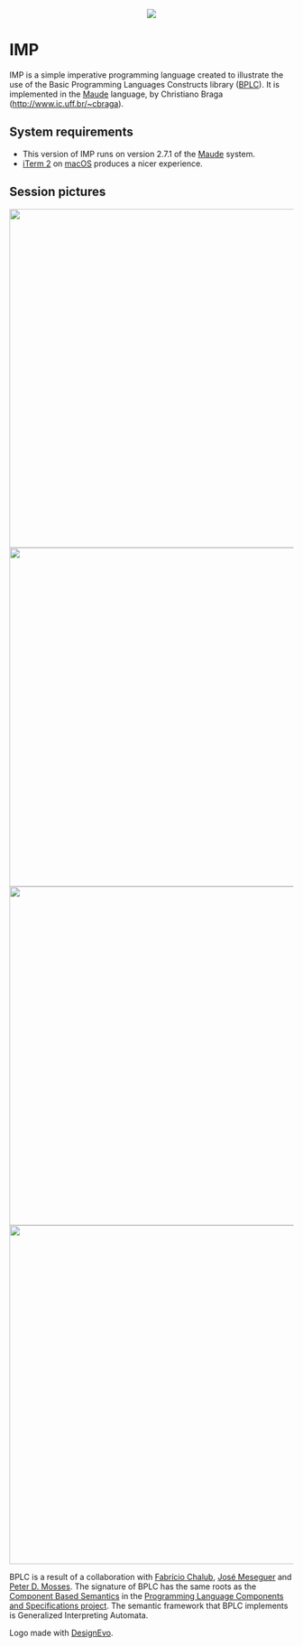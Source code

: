 <p align="center">
<img src="./img/imp.jpg">
</p>

# IMP
IMP is a simple imperative programming language created to illustrate the use of the Basic Programming Languages Constructs library ([BPLC](http://github.com/ChristianoBraga/BPLC)). 
It is implemented in the [Maude](http://maude.cs.uiuc.edu) language, by Christiano Braga (<http://www.ic.uff.br/~cbraga>).

## System requirements

* This version of IMP runs on version 2.7.1 of the [Maude](http://maude.cs.uiuc.edu) system. 
* [iTerm 2](https://www.iterm2.com) on [macOS](https://www.apple.com/br/macos/) produces a nicer experience.

## Session pictures

<p align="center">
<img src="./img/fact-session.jpg" width="600">
<img src="./img/fact-rec-session.jpg" width="600">
<img src="./img/mutex-session.jpg" width="600">
<img src="./img/mutex2-session.jpg" width="600">
</p>

BPLC is a result of a collaboration with [Fabrício Chalub](http://fcbr.github.io), [José Meseguer](https://dblp.uni-trier.de/pers/hd/m/Meseguer:Jos=eacute=) and [Peter D. Mosses](http://www.cs.swan.ac.uk/~cspdm/). The signature of BPLC has the same roots as the [Component Based Semantics](https://plancomps.csle.cs.rhul.ac.uk/taosd2015/) in the [Programming Language Components and Specifications project](https://plancomps.csle.cs.rhul.ac.uk/). The semantic framework that BPLC implements is Generalized Interpreting Automata.

<div>Logo made with <a href="https://www.designevo.com/" title="Free Online Logo Maker">DesignEvo</a>.</div>

